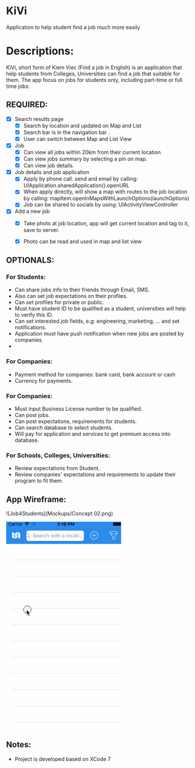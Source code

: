 # KiVi
Application to help student find a job much more easily


# Descriptions:
KiVi, short form of Kiem Viec (Find a job in English) is an application that help students from Colleges, Universities can find a job that suitable for them.
The app focus on jobs for students only, including part-time or full time jobs.


## REQUIRED:

- [x] Search results page
   - [x] Search by location and updated on Map and List 
   - [x] Search bar is in the navigation bar .
   - [x] User can switch between Map and List View
- [x] Job
   - [x] Can view all jobs within 20km from their current location 
   - [x] Can view jobs summary by selecting a pin on map.
   - [x] Can view job details.
- [x] Job details and  job application 
   - [x] Apply by phone call. send and email by calling: UIApplication.sharedApplication().openURL
   - [x] When apply directly, will show a map with routes to the job location by calling: mapItem.openInMapsWithLaunchOptions(launchOptions)
   - [x] Job can be shared to socials by using: UIActivityViewController
- [x] Add a new job
   - [x] Take photo at job location, app will get current location and tag to it, save to server.
   - [x] Photo can be read and used in map and list view


## OPTIONALS:
### For Students: 
- Can share jobs info to their friends through Email, SMS.
- Also can set job expectations on their profiles.
- Can set profiles for private or public.
- Must have student ID to be qualified as a student, universities will help to verify this ID.
- Can set interested job fields, e.g: engineering, marketing, ... and set notifications.
- Application must have push notification when new jobs are posted by companies.
- 
### For Companies:
- Payment method for companies: bank card, bank account or cash
- Currency for payments.


### For Companies:
- Must input Business License number to be qualified.
- Can post jobs.
- Can post expectations, requirements for students.
- Can search database to select students.
- Will pay for application and services to get premium access into database.


### For Schools, Colleges, Universities:
- Review expectations from Student.
- Review companies' expectations and requirements to update their program to fit them.

## App Wireframe: 

![Job4Students](Mockups/Concept 02.png)

![Video Walkthrough](KiVi-WalkThrough.gif)


## Notes:
- Project is developed based on XCode 7
